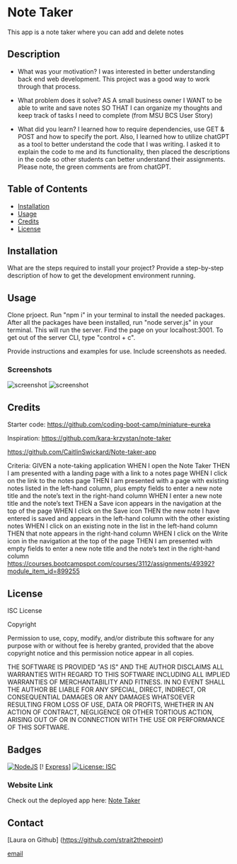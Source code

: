 # Note Taker
This app is a note taker where you can add and delete notes

## Description
- What was your motivation?
I was interested in better understanding back end web development.  This project was a good way to work through that process.
 
- What problem does it solve?
AS A small business owner
I WANT to be able to write and save notes
SO THAT I can organize my thoughts and keep track of tasks I need to complete
(from MSU BCS User Story)

- What did you learn?
I learned how to require dependencies, use GET & POST and how to specify the port.  Also, I learned how to utilize chatGPT as a tool to better understand the code that I was writing. I asked it to explain the code to me and its functionality, then placed the descriptions in the code so other students can better understand their assignments.  Please note, the green comments are from chatGPT.

## Table of Contents

- [Installation](#installation)
- [Usage](#usage)
- [Credits](#credits)
- [License](#license)

## Installation

What are the steps required to install your project? Provide a step-by-step description of how to get the development environment running.

## Usage
Clone prjoect.  Run "npm i" in your terminal to install the needed packages.  
 After all the packages have been installed, run "node server.js" in your terminal.  This will run the server.  Find the page on your localhost:3001.  To get out of the server CLI, type "control + c".

Provide instructions and examples for use. Include screenshots as needed.
### Screenshots
![screenshot]()
![screenshot]()
  
## Credits
Starter code:
https://github.com/coding-boot-camp/miniature-eureka

Inspiration:
https://github.com/kara-krzystan/note-taker

https://github.com/CaitlinSwickard/Note-taker-app

Criteria:
GIVEN a note-taking application
WHEN I open the Note Taker
THEN I am presented with a landing page with a link to a notes page
WHEN I click on the link to the notes page
THEN I am presented with a page with existing notes listed in the left-hand column, plus empty fields to enter a new note title and the note’s text in the right-hand column
WHEN I enter a new note title and the note’s text
THEN a Save icon appears in the navigation at the top of the page
WHEN I click on the Save icon
THEN the new note I have entered is saved and appears in the left-hand column with the other existing notes
WHEN I click on an existing note in the list in the left-hand column
THEN that note appears in the right-hand column
WHEN I click on the Write icon in the navigation at the top of the page
THEN I am presented with empty fields to enter a new note title and the note’s text in the right-hand column
https://courses.bootcampspot.com/courses/3112/assignments/49392?module_item_id=899255

## License
ISC License

Copyright <YEAR> <OWNER>

Permission to use, copy, modify, and/or distribute this software for any purpose with or without fee is hereby granted, provided that the above copyright notice and this permission notice appear in all copies.

THE SOFTWARE IS PROVIDED "AS IS" AND THE AUTHOR DISCLAIMS ALL WARRANTIES WITH REGARD TO THIS SOFTWARE INCLUDING ALL IMPLIED WARRANTIES OF MERCHANTABILITY AND FITNESS. IN NO EVENT SHALL THE AUTHOR BE LIABLE FOR ANY SPECIAL, DIRECT, INDIRECT, OR CONSEQUENTIAL DAMAGES OR ANY DAMAGES WHATSOEVER RESULTING FROM LOSS OF USE, DATA OR PROFITS, WHETHER IN AN ACTION OF CONTRACT, NEGLIGENCE OR OTHER TORTIOUS ACTION, ARISING OUT OF OR IN CONNECTION WITH THE USE OR PERFORMANCE OF THIS SOFTWARE.

## Badges
[![NodeJS](https://img.shields.io/badge/node.js-6DA55F?style=for-the-badge&logo=node.js&logoColor=white)](https://nodejs.org/en)
[! [Express](https://img.shields.io/badge/Express.js-000000?style=for-the-badge&logo=express&logoColor=white)]
[![License: ISC](https://img.shields.io/badge/License-ISC-blue.svg)](https://opensource.org/licenses/ISC)

### Website Link
Check out the deployed app here: [Note Taker]()


## Contact
[Laura on Github] (https://github.com/strait2thepoint)

[email](sewstrait@gmail.com)


